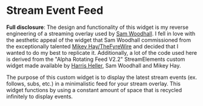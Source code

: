 # Stream Event Feed

**Full disclosure**: The design and functionality of this widget is my reverse engineering of a streaming overlay used by [Sam Woodhall](https://twitter.com/SamCWoodhall). I fell in love with the aesthetic appeal of the widget that Sam Woodhall commissioned from the exceptionally talented [Mikey Hay/TheFyreWire](https://twitter.com/MikeyHay) and decided that I wanted to do my best to replicate it. Additionally, a lot of the code used here is derived from the "Alpha Rotating Feed V2.2" StreamElements custom widget made available by [Harris Heller](https://twitter.com/HarrisHeller), Sam Woodhall and Mikey Hay.

The purpose of this custom widget is to display the latest stream events (ex. follows, subs, etc.) in a minimalistic feed for  your stream overlay. This widget functions by using a constant amount of space that is recycled infinitely to display events.

